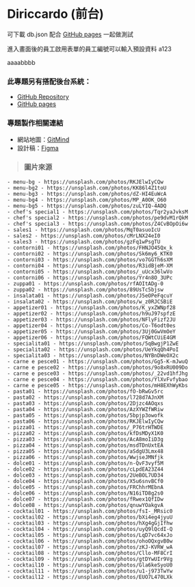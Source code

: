 # Diriccardo (前台)
可下載 db.json 配合 [GitHub pages](https://n0918679182.github.io/vue_diriccardo/#/) 一起做測試

進入畫面後的員工啟用表單的員工編號可以輸入預設資料 a123

aaaabbbb

### 此專題另有搭配後台系統：
- [GitHub Repository](https://github.com/n0918679182/vue_diriccardo_back)
- [GitHub pages](https://n0918679182.github.io/vue_diriccardo_back/#/)

### 專題製作相關連結
- 網站地圖：[GitMind](https://gitmind.com/app/docs/m5l34zjh)
- 設計稿：[Figma](https://www.figma.com/file/QjDhPWEajdZzSnWFVWHxKR?embed_host=notion&kind=&node-id=10%3A2&t=CpwG8p88JPj3lLoG-1&viewer=1)

> ### 圖片來源
    - menu-bg - https://unsplash.com/photos/RKJElwIyCQw
    - menu-bg2 - https://unsplash.com/photos/KK86l4Z1toU
    - menu-bg3 - https://unsplash.com/photos/dZ-HI4EuWcA
    - menu-bg4 - https://unsplash.com/photos/MP_A0OK_O60
    - menu-bg5 - https://unsplash.com/photos/zuLYIQ-4ADQ
    - chef's special1 - https://unsplash.com/photos/Tqr2yaJvksM
    - chef's special2 - https://unsplash.com/photos/pe9dvM1rQkM
    - chef's special3 - https://unsplash.com/photos/Z4CvBOpOi6w
    - sales1 - https://unsplash.com/photos/MqT0asuoIcU
    - sales2 - https://unsplash.com/photos/cMrLNX24eI0
    - sales3 - https://unsplash.com/photos/gzFq1wPsgTU
    - contorni01 - https://unsplash.com/photos/FHNJO45Qx_k
    - contorni02 - https://unsplash.com/photos/Sk6my6_KTK0
    - contorni03 - https://unsplash.com/photos/vo7GGTh6sXM
    - contorni04 - https://unsplash.com/photos/R3idBjeM-XM
    - contorni05 - https://unsplash.com/photos/_uUcx36lwVo
    - contorni06 - https://unsplash.com/photos/Yr4n8O_3UPc
    - zuppa01 - https://unsplash.com/photos/rfAOItADg-0
    - zuppa02 - https://unsplash.com/photos/89UsTc5bjsw
    - insalata01 - https://unsplash.com/photos/J5eOPeFqcuY
    - insalata02 - https://unsplash.com/photos/w_z0RJCSBiE
    - appetizer01 - https://unsplash.com/photos/K_yxZWNpf28
    - appetizer02 - https://unsplash.com/photos/h9uJ97spfzE
    - appetizer03 - https://unsplash.com/photos/NFlyFizf2JU
    - appetizer04 - https://unsplash.com/photos/Co-T6odt0es
    - appetizer05 - https://unsplash.com/photos/3Uj0GwVmOeY
    - appetizer06 - https://unsplash.com/photos/FQWtCUiE4GM
    - specialita01 - https://unsplash.com/photos/5qBwgjP1ZwE
    - specialita02 - https://unsplash.com/photos/UeYkqQh4PoI
    - specialita03 - https://unsplash.com/photos/NYBnDWeOX2c
    - carne e pesce01 - https://unsplash.com/photos/Gg5-K-mJwuQ
    - carne e pesce02 - https://unsplash.com/photos/9o8xRU009Do
    - carne e pesce03 - https://unsplash.com/photos/_22vd1hfJhg
    - carne e pesce04 - https://unsplash.com/photos/YlXvFvfybao
    - carne e pesce05 - https://unsplash.com/photos/mH8EXhWyKbs
    - pasta01 - https://unsplash.com/photos/fO-bRwGv5rc
    - pasta02 - https://unsplash.com/photos/l728d7AJnXM
    - pasta03 - https://unsplash.com/photos/2Djzc4AOqxs
    - pasta04 - https://unsplash.com/photos/AzXYWZfWRiw
    - pasta05 - https://unsplash.com/photos/5bpjp3owofk
    - pasta06 - https://unsplash.com/photos/RKJElwIyCQw
    - pizza01 - https://unsplash.com/photos/_P76trHTWDE
    - pizza02 - https://unsplash.com/photos/kfDsMDyX1K0
    - pizza03 - https://unsplash.com/photos/AcA8moIiD3g
    - pizza04 - https://unsplash.com/photos/msdTDnUxtEA
    - pizza05 - https://unsplash.com/photos/aSdgU3Lmx48
    - pizza06 - https://unsplash.com/photos/WwjseJMNfjk
    - dolce01 - https://unsplash.com/photos/n-QvF3vyf5M
    - dolce02 - https://unsplash.com/photos/cLpdEA23Z44
    - dolce03 - https://unsplash.com/photos/2UeBOL7UD34
    - dolce04 - https://unsplash.com/photos/X5u6snvBCf0
    - dolce05 - https://unsplash.com/photos/FRChhrMEbnA
    - dolce06 - https://unsplash.com/photos/N16iTD8g2s0
    - dolce07 - https://unsplash.com/photos/fRwex1QfIDw
    - dolce08 - https://unsplash.com/photos/qnuwYOakgvA
    - cocktail01 - https://unsplash.com/photos/fsI-_MRsic0
    - cocktail02 - https://unsplash.com/photos/bXi4eg4jyuU
    - cocktail03 - https://unsplash.com/photos/hXg4gGjIfhw
    - cocktail04 - https://unsplash.com/photos/uyQ9lQcdI-Q
    - cocktail05 - https://unsplash.com/photos/LqD7vc64xJo
    - cocktail06 - https://unsplash.com/photos/ohoOQxgvB0w
    - cocktail07 - https://unsplash.com/photos/zKJ-KVRW_wA
    - cocktail08 - https://unsplash.com/photos/Cllo-MF8CrI
    - cocktail09 - https://unsplash.com/photos/gtDYwUIr9Vg
    - cocktail10 - https://unsplash.com/photos/Gla6keSyoU0
    - cocktail11 - https://unsplash.com/photos/u1-j973TwYw
    - cocktail12 - https://unsplash.com/photos/EUO7L470LXk
